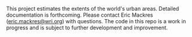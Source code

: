 This project estimates the extents of the world's urban areas. Detailed documentation is forthcoming. Please contact Eric Mackres (eric.mackres@wri.org) with questions.
The code in this repo is a work in progress and is subject to further development and improvement.
